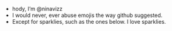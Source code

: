 - hody, I’m @ninavizz
- I would never, ever abuse emojis the way github suggested.
- Except for sparklies, such as the ones below. I love sparklies. 

<!---
ninavizz/ninavizz is a ✨ special ✨ repository because its `README.md` (this file) appears on your GitHub profile.
You can click the Preview link to take a look at your changes.
--->

